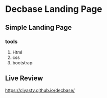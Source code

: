 # Decbase Landing Page
## Simple Landing Page
### tools
1. Html
1. css
1. bootstrap

## Live Review 

https://diyasty.github.io/decbase/
